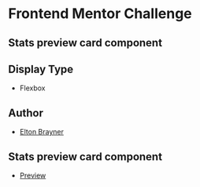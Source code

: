 # Frontend Mentor Challenge

## Stats preview card component

## Display Type

- Flexbox

## Author

- [Elton Brayner](https://www.linkedin.com/in/eltonbrayner/)

## Stats preview card component

- [Preview](https://eltonbrayner.github.io/frontend-challenge-01/)



  
